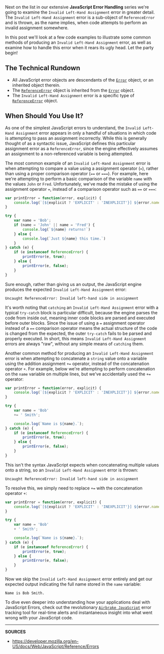Next on the list in our extensive __JavaScript Error Handling__ series we're going to examine the `Invalid Left-Hand Assignment` error in greater detail.  The `Invalid Left-Hand Assignment` error is a sub-object of `ReferenceError` and is thrown, as the name implies, when code attempts to perform an invalid assignment somewhere.

In this post we'll look at a few code examples to illustrate some common methods of producing an `Invalid Left-Hand Assignment` error, as well as examine how to handle this error when it rears its ugly head.  Let the party begin!

## The Technical Rundown

- All JavaScript error objects are descendants of the [`Error`] object, or an inherited object therein.
- The [`ReferenceError`] object is inherited from the [`Error`] object.
- The `Invalid Left-Hand Assignment` error is a specific type of [`ReferenceError`] object.

## When Should You Use It?

As one of the simplest JavaScript errors to understand, the `Invalid Left-Hand Assignment` error appears in only a handful of situations in which code is attempting to pass an assignment incorrectly.  While this is generally thought of as a syntactic issue, JavaScript defines this particular assignment error as a `ReferenceError`, since the engine effectively assumes an assignment to a non-referenced variable is being attempted.

The most common example of an `Invalid Left-Hand Assignment` error is when attempting to compare a value using a assignment operator (`=`), rather than using a proper comparison operator (`==` or `===`).  For example, here we're attempting to perform a basic comparison of the variable `name` with the values `John` or `Fred`.  Unfortunately, we've made the mistake of using the assignment operator `=`, instead of a comparison operator such as `==` or `===`:

```js
var printError = function(error, explicit) {
    console.log(`[${explicit ? 'EXPLICIT' : 'INEXPLICIT'}] ${error.name}: ${error.message}`);
}

try {
    var name = 'Bob';
    if (name = 'John' || name = 'Fred') {
        console.log(`${name} returns!`)
    } else {
        console.log(`Just ${name} this time.`)
    }
} catch (e) {
    if (e instanceof ReferenceError) {
        printError(e, true);
    } else {
        printError(e, false);
    }
}
```

Sure enough, rather than giving us an output, the JavaScript engine produces the expected `Invalid Left-Hand Assignment` error:

```
Uncaught ReferenceError: Invalid left-hand side in assignment
```

It's worth noting that `catching` an `Invalid Left-Hand Assignment` error with a typical `try-catch` block is particular difficult, because the engine parses the code from inside out, meaning inner code blocks are parsed and executed before outer blocks.  Since the issue of using a `=` assignment operator instead of a `==` comparison operator means the actual structure of the code is changed from the expected, the outer `try-catch` fails to be parsed and properly executed.  In short, this means `Invalid Left-Hand Assignment` errors are always "raw", without any simple means of `catching` them.

Another common method for producing an `Invalid Left-Hand Assignment` error is when attempting to concatenate a `string` value onto a variable using the addition assignment `+=` operator, instead of the concatenation operator `+`.  For example, below we're attempting to perform concatenation on the `name` variable on multiple lines, but we've accidentally used the `+=` operator:

```js
var printError = function(error, explicit) {
    console.log(`[${explicit ? 'EXPLICIT' : 'INEXPLICIT'}] ${error.name}: ${error.message}`);
}

try {
    var name = 'Bob'
    += ' Smith';

    console.log(`Name is ${name}.`);
} catch (e) {
    if (e instanceof ReferenceError) {
        printError(e, true);
    } else {
        printError(e, false);
    }
}
```

This isn't the syntax JavaScript expects when concatenating multiple values onto a string, so an `Invalid Left-Hand Assignment` error is thrown:

```
Uncaught ReferenceError: Invalid left-hand side in assignment
```

To resolve this, we simply need to replace `+=` with the concatenation operator `+`:

```js
var printError = function(error, explicit) {
    console.log(`[${explicit ? 'EXPLICIT' : 'INEXPLICIT'}] ${error.name}: ${error.message}`);
}

try {
    var name = 'Bob'
    + ' Smith';

    console.log(`Name is ${name}.`);
} catch (e) {
    if (e instanceof ReferenceError) {
        printError(e, true);
    } else {
        printError(e, false);
    }
}
```

Now we skip the `Invalid Left-Hand Assignment` error entirely and get our expected output indicating the full name stored in the `name` variable:

```
Name is Bob Smith.
```

To dive even deeper into understanding how your applications deal with JavaScript Errors, check out the revolutionary [`Airbrake JavaScript`] error tracking tool for real-time alerts and instantaneous insight into what went wrong with your JavaScript code.

[`Airbrake JavaScript`]: https://airbrake.io/languages/javascript_exception_handler
[`Error`]: https://airbrake.io/blog/javascript-error-handling/javascript-error-hierarchy
[`JavaScript Errors`]: https://airbrake.io/blog/javascript-error-handling/javascript-error-hierarchy
[`ReferenceError`]: https://developer.mozilla.org/en-US/docs/Web/JavaScript/Reference/Global_Objects/ReferenceError

---

__SOURCES__

- https://developer.mozilla.org/en-US/docs/Web/JavaScript/Reference/Errors
